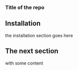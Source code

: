 ### Title of the repo

## Installation

the installation section goes here

## The next section

with some content
